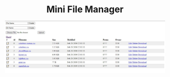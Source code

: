 <h1 align="center">Mini File Manager</h1>

<img src="https://raw.githubusercontent.com/1337r0j4n/php-backdoors/main/.img/72.jpeg">
